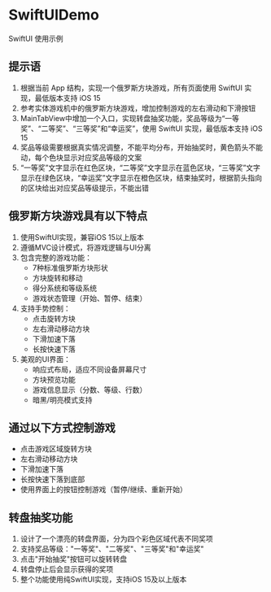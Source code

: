 # SwiftUIDemo
SwiftUI 使用示例
## 提示语
1. 根据当前 App 结构，实现一个俄罗斯方块游戏，所有页面使用 SwiftUI 实现，最低版本支持 iOS 15
2. 参考实体游戏机中的俄罗斯方块游戏，增加控制游戏的左右滑动和下滑按钮
3. MainTabView中增加一个入口，实现转盘抽奖功能，奖品等级为“一等奖”、“二等奖”、“三等奖”和“幸运奖”，使用 SwiftUI 实现，最低版本支持 iOS 15
4. 奖品等级需要根据真实情况调整，不能平均分布，开始抽奖时，黄色箭头不能动，每个色块显示对应奖品等级的文案
5. “一等奖”文字显示在红色区块，“二等奖”文字显示在蓝色区块，“三等奖”文字显示在绿色区块，“幸运奖”文字显示在橙色区块，结束抽奖时，根据箭头指向的区块给出对应奖品等级提示，不能出错
## 俄罗斯方块游戏具有以下特点
1. 使用SwiftUI实现，兼容iOS 15以上版本
2. 遵循MVC设计模式，将游戏逻辑与UI分离
3. 包含完整的游戏功能：
    * 7种标准俄罗斯方块形状
    * 方块旋转和移动
    * 得分系统和等级系统
    * 游戏状态管理（开始、暂停、结束）
4. 支持手势控制：
    * 点击旋转方块
    * 左右滑动移动方块
    * 下滑加速下落
    * 长按快速下落
5. 美观的UI界面：
    * 响应式布局，适应不同设备屏幕尺寸
    * 方块预览功能
    * 游戏信息显示（分数、等级、行数）
    * 暗黑/明亮模式支持
## 通过以下方式控制游戏
* 点击游戏区域旋转方块
* 左右滑动移动方块
* 下滑加速下落
* 长按快速下落到底部
* 使用界面上的按钮控制游戏（暂停/继续、重新开始）
## 转盘抽奖功能
1. 设计了一个漂亮的转盘界面，分为四个彩色区域代表不同奖项
2. 支持奖品等级："一等奖"、"二等奖"、"三等奖"和"幸运奖"
3. 点击"开始抽奖"按钮可以旋转转盘
4. 转盘停止后会显示获得的奖项
5. 整个功能使用纯SwiftUI实现，支持iOS 15及以上版本

